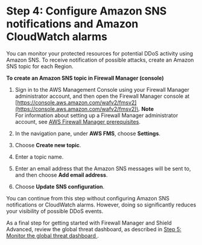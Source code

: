 # Step 4: Configure Amazon SNS notifications and Amazon CloudWatch alarms<a name="get-started-fms-shield-cloudwatch"></a>

You can monitor your protected resources for potential DDoS activity using Amazon SNS\. To receive notification of possible attacks, create an Amazon SNS topic for each Region\.<a name="get-started-fms-shield-sns-procedure"></a>

**To create an Amazon SNS topic in Firewall Manager \(console\)**

1. Sign in to the AWS Management Console using your Firewall Manager administrator account, and then open the Firewall Manager console at [https://console.aws.amazon.com/wafv2/fmsv2](https://console.aws.amazon.com/wafv2/fmsv2)\. 
**Note**  
For information about setting up a Firewall Manager administrator account, see [AWS Firewall Manager prerequisites](fms-prereq.md)\.

1. In the navigation pane, under **AWS FMS**, choose **Settings**\.

1. Choose **Create new topic**\.

1. Enter a topic name\.

1. Enter an email address that the Amazon SNS messages will be sent to, and then choose **Add email address**\.

1. Choose **Update SNS configuration**\.

You can continue from this step without configuring Amazon SNS notifications or CloudWatch alarms\. However, doing so significantly reduces your visibility of possible DDoS events\.

As a final step for getting started with Firewall Manager and Shield Advanced, review the global threat dashboard, as described in [Step 5: Monitor the global threat dashboard ](get-started-fms-shield-monitor-global-dashboard.md)\.